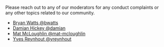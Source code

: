 Please reach out to any of our moderators for any conduct complaints or any other topics related to our community.

- [Bryan Watts @bwatts](https://github.com/bwatts)
- [Damian Hickey @damian](https://github.com/damian)
- [Mat McLoughlin @mat-mcloughlin](https://github.com/mat-mcloughlin)
- [Yves Reynhout @yreynhout](https://github.com/yreynhout)
